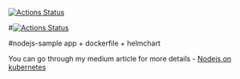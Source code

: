 [![Actions Status](https://github.com/IssaDiallo/helm-node/workflows/Test-Secrets/badge.svg)](https://github.com/IssaDiallo/helm-node/actions)

#[![Actions Status](https://github.com/{user}/{repo}/workflows/{action}/badge.svg)](https://github.com/{user}/{repo}/actions)

#nodejs-sample app + dockerfile + helmchart

You can go through my medium article for more details - [Nodejs on kubernetes](https://medium.com/@cloudegl/run-node-js-app-using-kubernetes-helm-bb87747785a)
